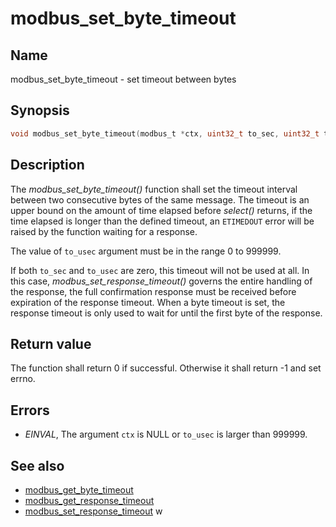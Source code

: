 # modbus_set_byte_timeout

## Name

modbus_set_byte_timeout - set timeout between bytes

## Synopsis

```c
void modbus_set_byte_timeout(modbus_t *ctx, uint32_t to_sec, uint32_t to_usec);
```

## Description

The *modbus_set_byte_timeout()* function shall set the timeout interval between
two consecutive bytes of the same message. The timeout is an upper bound on the
amount of time elapsed before *select()* returns, if the time elapsed is longer
than the defined timeout, an `ETIMEDOUT` error will be raised by the
function waiting for a response.

The value of `to_usec` argument must be in the range 0 to 999999.

If both `to_sec` and `to_usec` are zero, this timeout will not be used at all.
In this case, *modbus_set_response_timeout()* governs the entire handling of the
response, the full confirmation response must be received before expiration of
the response timeout. When a byte timeout is set, the response timeout is only
used to wait for until the first byte of the response.

## Return value

The function shall return 0 if successful. Otherwise it shall return -1 and set
errno.

## Errors

- *EINVAL*, The argument `ctx` is NULL or `to_usec` is larger than 999999.

## See also

- [modbus_get_byte_timeout](modbus_get_byte_timeout.md)
- [modbus_get_response_timeout](modbus_get_response_timeout.md)
- [modbus_set_response_timeout](modbus_set_response_timeout.md)
w
